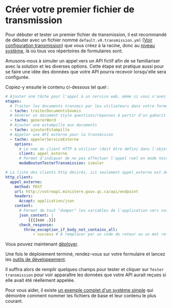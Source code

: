 # Créer votre premier fichier de transmission

Pour débuter et tester un premier fichier de transmission, il est recommandé de débuter avec un fichier nommé `default.v0.transmission.yml` ([Voir configuration transmission](fichiers-transmission.md)) que vous créez à la racine, donc au [niveau système](niveaux-fichiers-config.md), là où tous vos répertoires de formulaires sont.

Amusons-nous à simuler un appel vers un API fictif afin de se familiariser avec la solution et les diverses options. Cette étape est pratique aussi pour se faire une idée des données que votre API pourra recevoir lorsqu'elle sera configurée.

Copiez-y ensuite le contenu ci-dessous tel quel :

```yaml
# Ajouter une tâche pour l'appel à un service web, même si vous n'avez pas encore d'API, copiez tel quel.
etapes:
  # Traiter les documents transmis par les utilsateurs dans votre formulaire
  - tache: traiterDocumentsSoumis
  # Générer un document style questions/réponses à partir d'un gabarit word (gabarit par défaut)
  - tache: genererWord
  # Ajouter une estampille aux documents
  - tache: ajouterEstampille
  # Appeler une API externe pour la transmision
  - tache: appelerServiceExterne
    options:
      # Le nom du client HTTP à utiliser (doit être défini dans l'objet http_client)
      client: appel_externe
      # Permet d'indiquer de ne pas effectuer l'appel reel en mode test
      modeBoutonTesterTransmission: simuler

# La liste des clients http désirés, ici seulement appel_externe est défini
http_client:
  appel_externe:
    method: POST
    url: http://votreapi.ministere.gouv.qc.ca/api/endpoint
    headers:
      Accept: application/json
    content:
      # Permet de tout "dumper" les variables de l'application vers votre API
      json_content: |
          {{{Json .}}}
      check_response:
        throw_exception_if_body_not_contains_all:
            - success # À remplacer par un code de retour ou un mot retourné par votre api afin de valider que tout est concluant
```

Vous pouvez maintenant [déployer](deployer.md). 

Une fois le déploiement terminé, rendez-vous sur votre formulaire et lancez les [outils de développement](outils-developpement.md).

Il suffira alors de remplir quelques champs pour tester et cliquer sur `Tester transmission` pour voir apparaître les données que votre API aurait reçues si elle avait été réellement appelée.

Pour vous aider, il existe [un exemple complet d'un système simple](../Exemples/SystemeSimple/) qui démontre comment nommer les fichiers de base et leur contenu le plus courant.